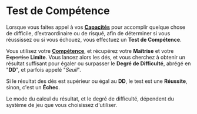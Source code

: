 # Test de Compétence 

Lorsque vous faites appel à vos **[Capacités](https://trello.com/c/EUJsvYrZ)** pour accomplir quelque chose de difficile, d’extraordinaire ou de risqué, afin de déterminer si vous réussissez ou si vous échouez, vous effectuez un **Test de Compétence**.

Vous utilisez votre **[Compétence](https://trello.com/c/udzuobSo)**, et récupérez votre **Maîtrise** et votre ~~Expertise~~ **Limite**. Vous lancez alors les dés, et vous cherchez à obtenir un résultat suffisant pour égaler ou surpasser le **Degré de Difficulté**, abrégé en "**DD**", et parfois appelé "_Seuil_".

Si le résultat des dés est supérieur ou égal au **DD**, le test est une **Réussite**, sinon, c'est un **Échec**. 

Le mode du calcul du résultat, et le degré de difficulté, dépendent du système de jeu que vous choisissez d'utiliser.
